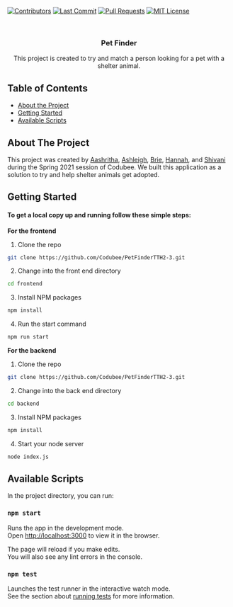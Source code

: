 <!-- PROJECT LOGO -->
[![Contributors][contributors-shield]][contributors-url]
[![Last Commit][last-commit]][commit-url]
[![Pull Requests][pr-shield]][pr-url]
[![MIT License][license-shield]][license-url]

<br />
<div align="center">

  <h3 align="center">Pet Finder</h3>

  <p align="center">
    This project is created to try and match a person looking for a pet
    with a shelter animal.
  </p>
</div>

<!-- TABLE OF CONTENTS -->
## Table of Contents

* [About the Project](#about-the-project)
* [Getting Started](#getting-started)
* [Available Scripts](#available-scripts)


<!-- ABOUT THE PROJECT -->
## About The Project

This project was created by [Aashritha](https://github.com/aashritha2001), [Ashleigh](https://github.com/ash2983), [Brie](https://github.com/brieyana), [Hannah](https://github.com/HannahMakenzie), and [Shivani](https://github.com/ShivaniRGandhi) during the Spring 2021 session of Codubee. We built this application as a solution to try and help shelter animals get adopted.


<!-- GETTING STARTED -->
## Getting Started

#### To get a local copy up and running follow these simple steps:

**For the frontend**

1. Clone the repo
```sh
git clone https://github.com/Codubee/PetFinderTTH2-3.git
```
2. Change into the front end directory
```sh
cd frontend
```
3. Install NPM packages
```sh
npm install
```
4. Run the start command
```sh
npm run start
```

**For the backend**

1. Clone the repo
```sh
git clone https://github.com/Codubee/PetFinderTTH2-3.git
```
2. Change into the back end directory
```sh
cd backend
```
3. Install NPM packages
```sh
npm install
```
4. Start your node server
```sh
node index.js
```

<!-- AVAILABLE SCRIPTS -->
## Available Scripts

In the project directory, you can run:

### `npm start`

Runs the app in the development mode.\
Open [http://localhost:3000](http://localhost:3000) to view it in the browser.

The page will reload if you make edits.\
You will also see any lint errors in the console.

### `npm test`

Launches the test runner in the interactive watch mode.\
See the section about [running tests](https://facebook.github.io/create-react-app/docs/running-tests) for more information.


<!-- MARKDOWN LINKS & IMAGES -->
<!-- https://www.markdownguide.org/basic-syntax/#reference-style-links -->
[contributors-shield]: https://img.shields.io/github/contributors/Codubee/PetFinderTTH2-3?style=for-the-badge

[contributors-url]: https://github.com/Codubee/PetFinderTTH2-3/graphs/contributors


[last-commit]: https://img.shields.io/github/last-commit/Codubee/PetFinderTTH2-3?style=for-the-badge

[commit-url]: https://github.com/Codubee/PetFinderTTH2-3/commits/main


[pr-shield]: https://img.shields.io/github/issues-pr-closed/Codubee/PetFinderTTH2-3?style=for-the-badge

[pr-url]: https://github.com/Codubee/PetFinderTTH2-3/pulls


[issues-url]: https://github.com/Codubee/PetFinderTTH2-3/pulls

[license-shield]: https://img.shields.io/github/license/Codubee/PetFinderTTH2-3?style=for-the-badge

[license-url]: https://github.com/Codubee/PetFinderTTH2-3/blob/main/License.txt